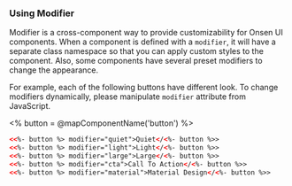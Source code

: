 ### Using Modifier

Modifier is a cross-component way to provide customizability for Onsen UI components. When a component is defined with a `modifier`, it will have a separate class namespace so that you can apply custom styles to the component. Also, some components have several preset modifiers to change the appearance.

For example, each of the following buttons have different look. To change modifiers dynamically, please manipulate `modifier` attribute from JavaScript.

<% button = @mapComponentName('button') %>

```html
<<%- button %> modifier="quiet">Quiet</<%- button %>>
<<%- button %> modifier="light">Light</<%- button %>>
<<%- button %> modifier="large">Large</<%- button %>>
<<%- button %> modifier="cta">Call To Action</<%- button %>>
<<%- button %> modifier="material">Material Design</<%- button %>>
```
